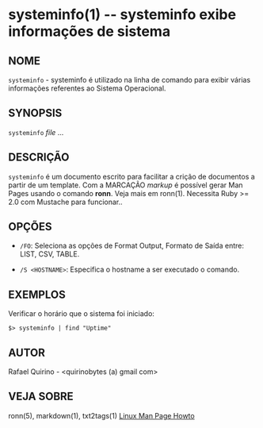 systeminfo(1) -- systeminfo exibe informações de sistema
========================================================

NOME
----

`systeminfo` - systeminfo é utilizado na linha de comando para exibir várias informações referentes ao Sistema Operacional.

SYNOPSIS
--------

`systeminfo` <OPTIONS> *file* ...

DESCRIÇÃO
---------

`systeminfo` é um documento escrito para facilitar a crição de documentos a partir de um template.
Com a MARCAÇÃO *markup* é possível gerar Man Pages usando o comando **ronn**. Veja mais em ronn(1).
Necessita Ruby >= 2.0 com Mustache para funcionar..

OPÇÕES
------

* `/FO`:
   Seleciona as opções de Format Output, Formato de Saída entre: LIST, CSV, TABLE.

* `/S <HOSTNAME>`:
   Especifica o hostname a ser executado o comando.

EXEMPLOS
--------

Verificar o horário que o sistema foi iniciado:

   `$> systeminfo | find "Uptime"`


AUTOR
-----

Rafael Quirino - <quirinobytes (a) gmail com>

VEJA SOBRE
----------

ronn(5), markdown(1), txt2tags(1) [Linux Man Page Howto](
http://www.schweikhardt.net/man_page_howto.html)
